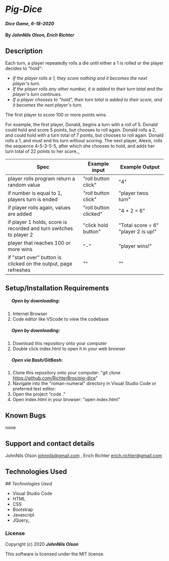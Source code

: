 # _Pig-Dice_

#### _Dice Game, 6-18-2020_

#### By _**JohnNils Olson, Erich Richter**_

## Description

Each turn, a player repeatedly rolls a die until either a 1 is rolled or the player decides to "hold":

* _If the player rolls a 1, they score nothing and it becomes the next player's turn._
* _If the player rolls any other number, it is added to their turn total and the player's turn continues._
* _If a player chooses to "hold", their turn total is added to their score, and it becomes the next player's turn._

The first player to score 100 or more points wins.

For example, the first player, Donald, begins a turn with a roll of 5. Donald could hold and score 5 points, but chooses to roll again. Donald rolls a 2, and could hold with a turn total of 7 points, but chooses to roll again. Donald rolls a 1, and must end his turn without scoring. The next player, Alexis, rolls the sequence 4-5-3-5-5, after which she chooses to hold, and adds her turn total of 22 points to her score._

| Spec| Example input | Example Output
| ----------- | ----------- | ----------- |
| player rolls program return a random value | "roll button click" | "4" |
| if number is equal to 1, players turn is ended | "roll button click" | "player twos turn" |
| if player rolls again, values are added | "roll button clicked" | "4 + 2 = 6" |
| if player 1 holds, score is recorded and turn switches to player 2 | "click hold button" | "Total score = 6" "player 2 is up!" |
| player that reaches 100 or more wins | "-" |"player wins!"
| if "start over" button is clicked on the output, page refreshes | "" | "" |










## Setup/Installation Requirements

##### &nbsp;&nbsp;&nbsp;&nbsp;&nbsp;&nbsp;Open by downloading:
1. Internet Browser
2. Code editor like VScode to view the codebase

##### &nbsp;&nbsp;&nbsp;&nbsp;&nbsp;&nbsp;Open by downloading:

1. Download this repository onto your computer
2. Double click index.html to open it in your web browser

##### &nbsp;&nbsp;&nbsp;&nbsp;&nbsp;&nbsp;Open via Bash/GitBash:

1. Clone this repository onto your computer:
    "git clone https://github.com/RichterBros/pig-dice"
2. Navigate into the "roman-numeral" directory in Visual Studio Code or preferred text editor:
3. Open the project
    "code ."
3. Open index.html in your browser:
    "open index.html"

## Known Bugs

none

## Support and contact details

JohnNils Olson johnnils@gmail.com ,   Erich Richter erich.richter@gmail.com

## Technologies Used

_## Technologies Used_

* Visual Studio Code
* HTML
* CSS
* Bootstrap
* Javascript
* JQuery_

### License

Copyright (c) 2020 **_JohnNils Olson_**

This software is licensed under the MIT license.
